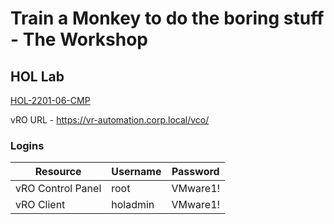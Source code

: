 # Train a Monkey to do the boring stuff - The Workshop



## HOL Lab
[HOL-2201-06-CMP](https://pathfinder.vmware.com/v3/activity/vmware_vrealize_automation8_hol)

vRO URL - https://vr-automation.corp.local/vco/



### Logins

| Resource          | Username | Password |
| ----------------- | -------- | -------- |
| vRO Control Panel | root     | VMware1! |
| vRO Client        | holadmin | VMware1! |




